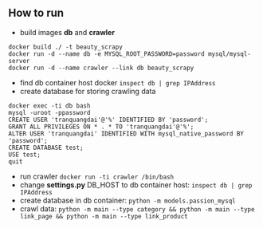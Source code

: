 ## How to run
* build images **db** and **crawler**
```
docker build ./ -t beauty_scrapy
docker run -d --name db -e MYSQL_ROOT_PASSWORD=password mysql/mysql-server
docker run -d --name crawler --link db beauty_scrapy
```
* find db container host docker `inspect db | grep IPAddress`
* create database for storing crawling data
```
docker exec -ti db bash
mysql -uroot -ppassword
CREATE USER 'tranquangdai'@'%' IDENTIFIED BY 'password';
GRANT ALL PRIVILEGES ON * . * TO 'tranquangdai'@'%';
ALTER USER 'tranquangdai' IDENTIFIED WITH mysql_native_password BY 'password';
CREATE DATABASE test;
USE test;
quit
```

* run crawler `docker run -ti crawler /bin/bash`
* change **settings.py** DB_HOST to db container host: `inspect db | grep IPAddress`
* create database in db container: `python -m models.passion_mysql`
* crawl data: `python -m main --type category && python -m main --type link_page && python -m main --type link_product`
